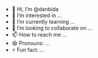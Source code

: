 - 👋 Hi, I’m @danbida
- 👀 I’m interested in ...
- 🌱 I’m currently learning ...
- 💞️ I’m looking to collaborate on ...
- 📫 How to reach me ...
- 😄 Pronouns: ...
- ⚡ Fun fact: ...

<!---
danbida/danbida is a ✨ special ✨ repository because its `README.md` (this file) appears on your GitHub profile.
You can click the Preview link to take a look at your changes.
--->
